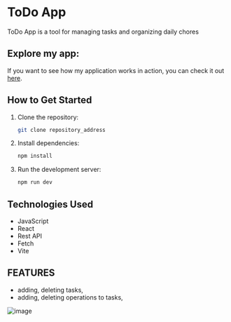 # ToDo App
ToDo App is a tool for managing tasks and organizing daily chores

## Explore my app:

If you want to see how my application works in action, you can check it out [here](https://todoapptimetracker.netlify.app/).

## How to Get Started

1. Clone the repository:
   ```sh
   git clone repository_address
2. Install dependencies:
   ```sh
   npm install
3. Run the development server:
   ```sh
   npm run dev

## Technologies Used
- JavaScript
- React
- Rest API
- Fetch
- Vite

## FEATURES
- adding, deleting tasks,
- adding, deleting operations to tasks,

![image](https://github.com/JakubDomarecki/ToDoList/assets/160236789/d9f4b7c3-d31b-4f04-81a5-b07643c9d81f)


